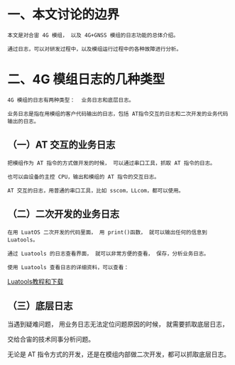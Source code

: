
# 一、本文讨论的边界
   
    本文是对合宙 4G 模组， 以及 4G+GNSS 模组的日志功能的总体介绍。

    通过日志，可以对研发过程中，以及模组运行过程中的各种故障进行分析。


# 二、4G 模组日志的几种类型

    4G 模组的日志有两种类型：  业务日志和底层日志。

    业务日志是指在用模组的客户代码输出的日志，包括 AT指令交互的日志和二次开发的业务代码输出的日志。


## （一）AT 交互的业务日志

    把模组作为 AT 指令的方式做开发的时候， 可以通过串口工具，抓取 AT 指令的日志。

    也可以由设备的主控 CPU，输出和模组的 AT 指令的交互日志。

    AT 交互的日志，用普通的串口工具，比如 sscom，LLcom，都可以使用。


## （二）二次开发的业务日志

    在用 LuatOS 二次开发的代码里面， 用 print()函数， 就可以输出任何的信息到 Luatools。

    通过 Luatools 的日志查看界面， 就可以非常方便的查看， 保存，分析业务日志。

    使用 Luatools 查看日志的详细资料，可以查看：    
[Luatools教程和下载](https://docs.openluat.com/Luatools_1/ "Luatools详细教程")



## （三）底层日志

   当遇到疑难问题， 用业务日志无法定位问题原因的时候， 就需要抓取底层日志，
   
   交给合宙的技术同事分析问题。

   无论是 AT 指令方式的开发，还是在模组内部做二次开发，都可以抓取底层日志。


